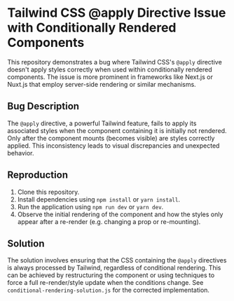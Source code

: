 # Tailwind CSS @apply Directive Issue with Conditionally Rendered Components

This repository demonstrates a bug where Tailwind CSS's `@apply` directive doesn't apply styles correctly when used within conditionally rendered components.  The issue is more prominent in frameworks like Next.js or Nuxt.js that employ server-side rendering or similar mechanisms.

## Bug Description
The `@apply` directive, a powerful Tailwind feature, fails to apply its associated styles when the component containing it is initially not rendered. Only after the component mounts (becomes visible) are styles correctly applied. This inconsistency leads to visual discrepancies and unexpected behavior.

## Reproduction
1. Clone this repository.
2. Install dependencies using `npm install` or `yarn install`.
3. Run the application using `npm run dev` or `yarn dev`.
4. Observe the initial rendering of the component and how the styles only appear after a re-render (e.g. changing a prop or re-mounting).

## Solution
The solution involves ensuring that the CSS containing the `@apply` directives is always processed by Tailwind, regardless of conditional rendering.  This can be achieved by restructuring the component or using techniques to force a full re-render/style update when the conditions change.   See `conditional-rendering-solution.js` for the corrected implementation.